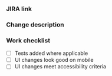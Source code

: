 ### JIRA link



### Change description



### Work checklist

- [ ] Tests added where applicable
- [ ] UI changes look good on mobile
- [ ] UI changes meet accessibility criteria
